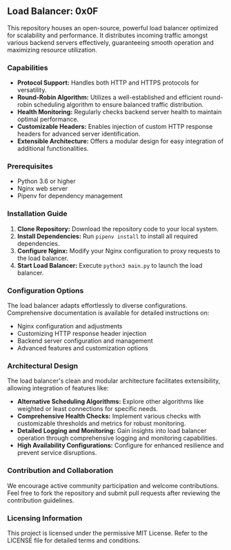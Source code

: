## Load Balancer: 0x0F

This repository houses an open-source, powerful load balancer optimized for scalability and performance. It distributes incoming traffic amongst various backend servers effectively, guaranteeing smooth operation and maximizing resource utilization.

### Capabilities

* **Protocol Support:** Handles both HTTP and HTTPS protocols for versatility.
* **Round-Robin Algorithm:** Utilizes a well-established and efficient round-robin scheduling algorithm to ensure balanced traffic distribution.
* **Health Monitoring:** Regularly checks backend server health to maintain optimal performance.
* **Customizable Headers:** Enables injection of custom HTTP response headers for advanced server identification.
* **Extensible Architecture:** Offers a modular design for easy integration of additional functionalities.

### Prerequisites

* Python 3.6 or higher
* Nginx web server
* Pipenv for dependency management

### Installation Guide

1. **Clone Repository:** Download the repository code to your local system.
2. **Install Dependencies:** Run `pipenv install` to install all required dependencies.
3. **Configure Nginx:** Modify your Nginx configuration to proxy requests to the load balancer.
4. **Start Load Balancer:** Execute `python3 main.py` to launch the load balancer.

### Configuration Options

The load balancer adapts effortlessly to diverse configurations. Comprehensive documentation is available for detailed instructions on:

* Nginx configuration and adjustments
* Customizing HTTP response header injection
* Backend server configuration and management
* Advanced features and customization options

### Architectural Design

The load balancer's clean and modular architecture facilitates extensibility, allowing integration of features like:

* **Alternative Scheduling Algorithms:** Explore other algorithms like weighted or least connections for specific needs.
* **Comprehensive Health Checks:** Implement various checks with customizable thresholds and metrics for robust monitoring.
* **Detailed Logging and Monitoring:** Gain insights into load balancer operation through comprehensive logging and monitoring capabilities.
* **High Availability Configurations:** Configure for enhanced resilience and prevent service disruptions.

### Contribution and Collaboration

We encourage active community participation and welcome contributions. Feel free to fork the repository and submit pull requests after reviewing the contribution guidelines.

### Licensing Information

This project is licensed under the permissive MIT License. Refer to the LICENSE file for detailed terms and conditions.

